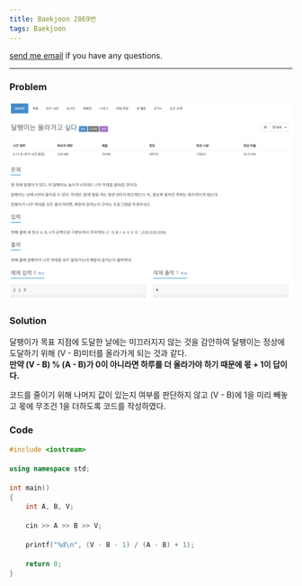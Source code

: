 ```yaml
---
title: Baekjoon 2869번
tags: Baekjoon
---
```


[send me email](mailto:jewel7492@gmail.com) if you have any questions.

<!--more-->

---
### Problem  
   
![그림1](/assets/Baekjoon/2869/1.PNG)  

### Solution  
달팽이가 목표 지점에 도달한 날에는 미끄러지지 않는 것을 감안하여 달팽이는 정상에 도달하기 위해 (V - B)미터를 올라가게 되는 것과 같다.  
**만약 (V - B) % (A - B)가 0이 아니라면 하루를 더 올라가야 하기 때문에 몫 + 1이 답이다.**  

코드를 줄이기 위해 나머지 값이 있는지 여부를 판단하지 않고 (V - B)에 1을 미리 빼놓고 몫에 무조건 1을 더하도록 코드를 작성하였다.

### Code  
```cpp
#include <iostream>

using namespace std;

int main()
{
    int A, B, V;

    cin >> A >> B >> V;

    printf("%d\n", (V - B - 1) / (A - B) + 1);

    return 0;
}
```